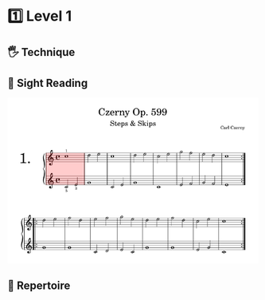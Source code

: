 # 1️⃣ Level 1

## 🖐 Technique







## 🎼 Sight Reading



![](../../.gitbook/assets/image%20%2892%29.png)



## 🎹 Repertoire

